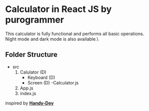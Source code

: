 # Calculator in React JS by purogrammer

This calculator is fully functional and performs all basic operations.\
Night mode and dark mode is also available.\

## Folder Structure

- src
    1. Calulator (D)
        - Keyboard (D)
        - Screen (D)
        -Calculator.js
    2. App.js
    3. index.js


inspired by **[Handy-Dev](https://www.youtube.com/watch?v=9HJc0UzFtwE)**